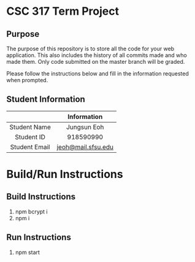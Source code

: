 # CSC 317 Term Project

## Purpose

The purpose of this repository is to store all the code for your web application. This also includes the history of all commits made and who made them. Only code submitted on the master branch will be graded.

Please follow the instructions below and fill in the information requested when prompted.

## Student Information

|               | Information       |
|:-------------:|:-----------------:|
| Student Name  | Jungsun Eoh       |
| Student ID    | 918590990         |
| Student Email | jeoh@mail.sfsu.edu|



# Build/Run Instructions

## Build Instructions
1. npm bcrypt i
2. npm i

## Run Instructions
1. npm start

